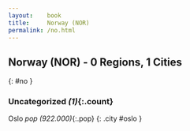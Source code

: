 ```yaml
---
layout:    book
title:     Norway (NOR)
permalink: /no.html
---
```


## Norway (NOR) - 0 Regions, 1 Cities
{: #no }





### Uncategorized _(1)_{:.count}


Oslo  _pop (922.000)_{:.pop} {: .city #oslo } <br>


 
